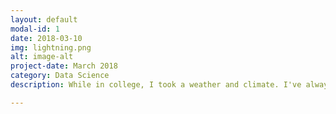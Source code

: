 ```yaml
---
layout: default
modal-id: 1
date: 2018-03-10
img: lightning.png
alt: image-alt
project-date: March 2018
category: Data Science
description: While in college, I took a weather and climate. I've always carried an interest in the nature and the environment, and that course allowed me to appreciate these things from a new perspective. Since then I've been curious about the link between commodities and the weather. Now I finally have the opportunity to examine it depth! The goal of this study is to examine the effect of weather on agricultural commodity prices. The initial target is to see how what percentage of price variability is explained by weather, and the secondary target is to predict commodities price movement (directional/classification or actual price). Corn, cotton, and wheat are three of the US' biggest crops. I will use US spot prices and US weather data. This analysis will assume that the US market is the driver of US commodity prices; however, it is certainly possible that imports from other countries would affect prices too. I am currently in the early stages of this project. Stay tuned!<br><br><a href="https://github.com/ccaspar/weather_commodities"> Link to project on github </a><br> <br> <b>Concepts and Skills Used</b><br> Pandas <br> SKLearn <br>

---
```

